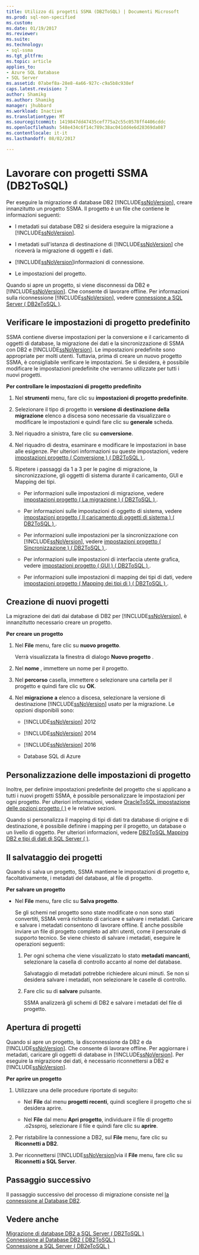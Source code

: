 ```yaml
---
title: Utilizzo di progetti SSMA (DB2ToSQL) | Documenti Microsoft
ms.prod: sql-non-specified
ms.custom: 
ms.date: 01/19/2017
ms.reviewer: 
ms.suite: 
ms.technology:
- sql-ssma
ms.tgt_pltfrm: 
ms.topic: article
applies_to:
- Azure SQL Database
- SQL Server
ms.assetid: 07abef8a-28e8-4a66-927c-c9a5b8c938ef
caps.latest.revision: 7
author: Shamikg
ms.author: Shamikg
manager: jhubbard
ms.workload: Inactive
ms.translationtype: MT
ms.sourcegitcommit: 1419847dd47435cef775a2c55c0578ff4406cddc
ms.openlocfilehash: 548e434c6f14c789c38ac041dd4e6d28369da087
ms.contentlocale: it-it
ms.lasthandoff: 08/02/2017

---
```

# <a name="working-with-ssma-projects-db2tosql"></a>Lavorare con progetti SSMA (DB2ToSQL)
Per eseguire la migrazione di database DB2 [!INCLUDE[ssNoVersion](../../includes/ssnoversion_md.md)], creare innanzitutto un progetto SSMA. Il progetto è un file che contiene le informazioni seguenti:  
  
-   I metadati sui database DB2 si desidera eseguire la migrazione a [!INCLUDE[ssNoVersion](../../includes/ssnoversion_md.md)].  
  
-   I metadati sull'istanza di destinazione di [!INCLUDE[ssNoVersion](../../includes/ssnoversion_md.md)] che riceverà la migrazione di oggetti e i dati.  
  
-   [!INCLUDE[ssNoVersion](../../includes/ssnoversion_md.md)]informazioni di connessione.  
  
-   Le impostazioni del progetto.  
  
Quando si apre un progetto, si viene disconnessi da DB2 e [!INCLUDE[ssNoVersion](../../includes/ssnoversion_md.md)]. Che consente di lavorare offline. Per informazioni sulla riconnessione [!INCLUDE[ssNoVersion](../../includes/ssnoversion_md.md)], vedere [connessione a SQL Server &#40; DB2eToSQL &#41;](../../ssma/db2/connecting-to-sql-server-db2etosql.md).  
  
## <a name="reviewing-default-project-settings"></a>Verificare le impostazioni di progetto predefinito  
SSMA contiene diverse impostazioni per la conversione e il caricamento di oggetti di database, la migrazione dei dati e la sincronizzazione di SSMA con DB2 e [!INCLUDE[ssNoVersion](../../includes/ssnoversion_md.md)]. Le impostazioni predefinite sono appropriate per molti utenti. Tuttavia, prima di creare un nuovo progetto SSMA, è consigliabile verificare le impostazioni. Se si desidera, è possibile modificare le impostazioni predefinite che verranno utilizzate per tutti i nuovi progetti.  
  
**Per controllare le impostazioni di progetto predefinito**  
  
1.  Nel **strumenti** menu, fare clic su **impostazioni di progetto predefinite**.  
  
2.  Selezionare il tipo di progetto in **versione di destinazione della migrazione** elenco a discesa sono necessarie da visualizzare o modificare le impostazioni e quindi fare clic su **generale** scheda.  
  
3.  Nel riquadro a sinistra, fare clic su **conversione**.  
  
4.  Nel riquadro di destra, esaminare e modificare le impostazioni in base alle esigenze. Per ulteriori informazioni su queste impostazioni, vedere [impostazioni progetto &#40; Conversione &#41; &#40; DB2ToSQL &#41; ](../../ssma/db2/project-settings-conversion-db2tosql.md).  
  
5.  Ripetere i passaggi da 1 a 3 per le pagine di migrazione, la sincronizzazione, gli oggetti di sistema durante il caricamento, GUI e Mapping dei tipi.  
  
    -   Per informazioni sulle impostazioni di migrazione, vedere [impostazioni progetto &#40; La migrazione &#41; &#40; DB2ToSQL &#41; ](../../ssma/db2/project-settings-migration-db2tosql.md).  
  
    -   Per informazioni sulle impostazioni di oggetto di sistema, vedere [impostazioni progetto &#40; Il caricamento di oggetti di sistema &#41; &#40; DB2ToSQL &#41; ](../../ssma/db2/project-settings-loading-system-objects-db2tosql.md).  
  
    -   Per informazioni sulle impostazioni per la sincronizzazione con [!INCLUDE[ssNoVersion](../../includes/ssnoversion_md.md)], vedere [impostazioni progetto &#40; Sincronizzazione &#41; &#40; DB2ToSQL &#41; ](../../ssma/db2/project-settings-synchronization-db2tosql.md).  
  
    -   Per informazioni sulle impostazioni di interfaccia utente grafica, vedere [impostazioni progetto &#40; GUI &#41; &#40; DB2ToSQL &#41; ](../../ssma/db2/project-settings-gui-db2tosql.md).  
  
    -   Per informazioni sulle impostazioni di mapping dei tipi di dati, vedere [impostazioni progetto &#40; Mapping dei tipi di &#41; &#40; DB2ToSQL &#41; ](../../ssma/db2/project-settings-type-mapping-db2tosql.md).  
  
## <a name="creating-new-projects"></a>Creazione di nuovi progetti  
La migrazione dei dati dai database di DB2 per [!INCLUDE[ssNoVersion](../../includes/ssnoversion_md.md)], è innanzitutto necessario creare un progetto.  
  
**Per creare un progetto**  
  
1.  Nel **File** menu, fare clic su **nuovo progetto**.  
  
    Verrà visualizzata la finestra di dialogo **Nuovo progetto** .  
  
2.  Nel **nome** , immettere un nome per il progetto.  
  
3.  Nel **percorso** casella, immettere o selezionare una cartella per il progetto e quindi fare clic su **OK**.  
  
4.  Nel **migrazione a** elenco a discesa, selezionare la versione di destinazione [!INCLUDE[ssNoVersion](../../includes/ssnoversion_md.md)] usato per la migrazione. Le opzioni disponibili sono:  
  
    -   [!INCLUDE[ssNoVersion](../../includes/ssnoversion_md.md)] 2012  
  
    -   [!INCLUDE[ssNoVersion](../../includes/ssnoversion_md.md)] 2014  
  
    -   [!INCLUDE[ssNoVersion](../../includes/ssnoversion_md.md)] 2016  
  
    -   Database SQL di Azure  
  
## <a name="customizing-project-settings"></a>Personalizzazione delle impostazioni di progetto  
Inoltre, per definire impostazioni predefinite del progetto che si applicano a tutti i nuovi progetti SSMA, è possibile personalizzare le impostazioni per ogni progetto. Per ulteriori informazioni, vedere [OracleToSQL impostazione delle opzioni progetto &#40; &#41;](../../ssma/oracle/setting-project-options-oracletosql.md) e le relative sezioni.  
  
Quando si personalizza il mapping di tipi di dati tra database di origine e di destinazione, è possibile definire i mapping per il progetto, un database o un livello di oggetto. Per ulteriori informazioni, vedere [DB2ToSQL Mapping DB2 e tipi di dati di SQL Server &#40; &#41;](../../ssma/db2/mapping-db2-and-sql-server-data-types-db2tosql.md).  
  
## <a name="saving-projects"></a>Il salvataggio dei progetti  
Quando si salva un progetto, SSMA mantiene le impostazioni di progetto e, facoltativamente, i metadati del database, al file di progetto.  
  
**Per salvare un progetto**  
  
-   Nel **File** menu, fare clic su **Salva progetto**.  
  
    Se gli schemi nel progetto sono state modificate o non sono stati convertiti, SSMA verrà richiesto di caricare e salvare i metadati. Caricare e salvare i metadati consentono di lavorare offline. È anche possibile inviare un file di progetto completo ad altri utenti, come il personale di supporto tecnico. Se viene chiesto di salvare i metadati, eseguire le operazioni seguenti:  
  
    1.  Per ogni schema che viene visualizzato lo stato **metadati mancanti**, selezionare la casella di controllo accanto al nome del database.  
  
        Salvataggio di metadati potrebbe richiedere alcuni minuti. Se non si desidera salvare i metadati, non selezionare le caselle di controllo.  
  
    2.  Fare clic su di **salvare** pulsante.  
  
        SSMA analizzerà gli schemi di DB2 e salvare i metadati del file di progetto.  
  
## <a name="opening-projects"></a>Apertura di progetti  
Quando si apre un progetto, la disconnessione da DB2 e da [!INCLUDE[ssNoVersion](../../includes/ssnoversion_md.md)]. Che consente di lavorare offline. Per aggiornare i metadati, caricare gli oggetti di database in [!INCLUDE[ssNoVersion](../../includes/ssnoversion_md.md)]. Per eseguire la migrazione dei dati, è necessario riconnettersi a DB2 e [!INCLUDE[ssNoVersion](../../includes/ssnoversion_md.md)].  
  
**Per aprire un progetto**  
  
1.  Utilizzare una delle procedure riportate di seguito:  
  
    -   Nel **File** dal menu **progetti recenti**, quindi scegliere il progetto che si desidera aprire.  
  
    -   Nel **File** dal menu **Apri progetto**, individuare il file di progetto .o2ssproj, selezionare il file e quindi fare clic su **aprire**.  
  
2.  Per ristabilire la connessione a DB2, sul **File** menu, fare clic su **Riconnetti a DB2**.  
  
3.  Per riconnettersi [!INCLUDE[ssNoVersion](../../includes/ssnoversion_md.md)]via il **File** menu, fare clic su **Riconnetti a SQL Server**.  
  
## <a name="next-step"></a>Passaggio successivo  
Il passaggio successivo del processo di migrazione consiste nel [la connessione al Database DB2](http://msdn.microsoft.com/en-us/5eb5801d-f0c3-4127-97c0-0b1ef49f4844).  
  
## <a name="see-also"></a>Vedere anche  
[Migrazione di database DB2 a SQL Server &#40; DB2ToSQL &#41;](../../ssma/db2/migrating-db2-databases-to-sql-server-db2tosql.md)  
[Connessione al Database DB2 &#40; DB2ToSQL &#41;](../../ssma/db2/connecting-to-db2-database-db2tosql.md)  
[Connessione a SQL Server &#40; DB2eToSQL &#41;](../../ssma/db2/connecting-to-sql-server-db2etosql.md)  
  

